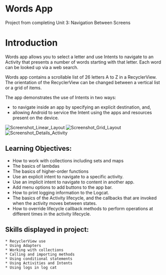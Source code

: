 # Words App

Project from completing Unit 3: Navigation Between Screens


# Introduction
Words app allows you to select a letter and use Intents to navigate to an Activity that
presents a number of words starting with that letter. Each word can be looked up via a web search.

Words app contains a scrollable list of 26 letters A to Z in a RecyclerView. The orientation
of the RecyclerView can be changed between a vertical list or a grid of items.

The app demonstrates the use of Intents in two ways:
* to navigate inside an app by specifying an explicit destination, and,
* allowing Android to service the Intent using the apps and resources present on the device.

![Screenshot_Linear_Layout](https://user-images.githubusercontent.com/92341925/200887946-32737c96-1c62-466c-9633-26301fbb2bcb.png)
![Screenshot_Grid_Layout](https://user-images.githubusercontent.com/92341925/200887997-982fc442-73d7-4333-b400-fb67f54c2d03.png)
![Screenshot_Details_Activity](https://user-images.githubusercontent.com/92341925/200888015-735d5192-2542-4e0d-8d69-71f9faf36c8c.png)


Learning Objectives:
--------------

- How to work with collections including sets and maps
- The basics of lambdas
- The basics of higher-order functions
- Use an explicit intent to navigate to a specific activity.
- Use an implicit intent to navigate to content in another app.
- Add menu options to add buttons to the app bar.
- How to print logging information to the Logcat.
- The basics of the Activity lifecycle, and the callbacks that are invoked when the activity moves between states.
- How to override lifecycle callback methods to perform operations at different times in the activity lifecycle.


Skills displayed in project:
---------------

    * RecyclerView use
    * Using Adapters 
    * Working with collections
    * Calling and importing methods
    * Using conditional statements
    * Using Activities and Intents
    * Using logs in log cat
